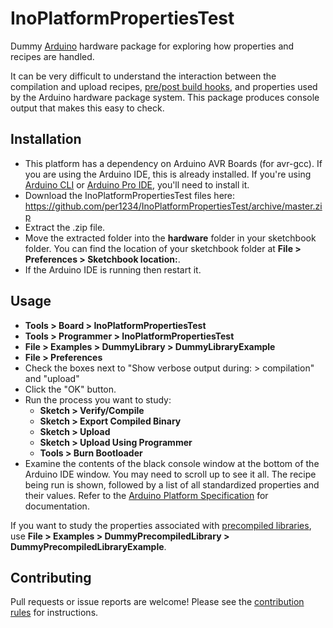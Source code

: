 InoPlatformPropertiesTest
==========
Dummy [Arduino](https://arduino.cc) hardware package for exploring how properties and recipes are handled.

It can be very difficult to understand the interaction between the compilation and upload recipes, [pre/post build hooks](https://arduino.github.io/arduino-cli/dev/platform-specification/#pre-and-post-build-hooks-since-arduino-ide-165), and properties used by the Arduino hardware package system. This package produces console output that makes this easy to check.

## Installation
- This platform has a dependency on Arduino AVR Boards (for avr-gcc). If you are using the Arduino IDE, this is already installed. If you're using [Arduino CLI](https://github.com/arduino/arduino-cli) or [Arduino Pro IDE](https://github.com/arduino/arduino-pro-ide), you'll need to install it.
- Download the InoPlatformPropertiesTest files here: https://github.com/per1234/InoPlatformPropertiesTest/archive/master.zip
- Extract the .zip file.
- Move the extracted folder into the **hardware** folder in your sketchbook folder. You can find the location of your sketchbook folder at **File > Preferences > Sketchbook location:**.
- If the Arduino IDE is running then restart it.


## Usage
- **Tools > Board > InoPlatformPropertiesTest**
- **Tools > Programmer > InoPlatformPropertiesTest**
- **File > Examples > DummyLibrary > DummyLibraryExample**
- **File > Preferences**
- Check the boxes next to "Show verbose output during: > compilation" and "upload"
- Click the "OK" button.
- Run the process you want to study:
  - **Sketch > Verify/Compile**
  - **Sketch > Export Compiled Binary**
  - **Sketch > Upload**
  - **Sketch > Upload Using Programmer**
  - **Tools > Burn Bootloader**
- Examine the contents of the black console window at the bottom of the Arduino IDE window. You may need to scroll up to see it all. The recipe being run is shown, followed by a list of all standardized properties and their values. Refer to the [Arduino Platform Specification](https://arduino.github.io/arduino-cli/dev/platform-specification/) for documentation.

If you want to study the properties associated with [precompiled libraries](https://arduino.github.io/arduino-cli/dev/library-specification/#precompiled-binaries), use **File > Examples > DummyPrecompiledLibrary > DummyPrecompiledLibraryExample**.


## Contributing
Pull requests or issue reports are welcome! Please see the [contribution rules](https://github.com/per1234/InoPlatformPropertiesTest/blob/master/.github/CONTRIBUTING.md) for instructions.
